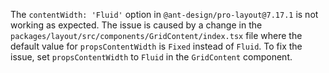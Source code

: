 The `contentWidth: 'Fluid'` option in `@ant-design/pro-layout@7.17.1` is not working as expected. The issue is caused by a change in the `packages/layout/src/components/GridContent/index.tsx` file where the default value for `propsContentWidth` is `Fixed` instead of `Fluid`. To fix the issue, set `propsContentWidth` to `Fluid` in the `GridContent` component.
